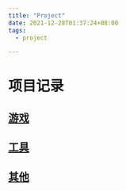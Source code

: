 ```yaml
---
title: "Project"
date: 2021-12-28T01:37:24+08:00
tags:
  - project

---
```


# <ion-icon name="flag-sharp"></ion-icon> 项目记录


## <ion-icon name="game-controller"></ion-icon> [游戏](../projects/game)

## <ion-icon name="cube-sharp"></ion-icon> [工具](../projects/tool)

## <ion-icon name="flask-sharp"></ion-icon> [其他](../projects/other)


